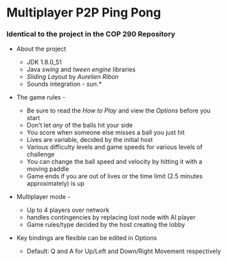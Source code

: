# Multiplayer P2P Ping Pong

### Identical to the project in the COP 290 Repository

* About the project
    * JDK 1.8.0_51
    * Java *swing* and *tween engine* libraries
    * *Sliding Layout* by *Aurelien Ribon*
    * Sounds integration - *sun.\**
* The game rules -
    * Be sure to read the *How to Play* and view the *Options* before you start
    * Don't let *any* of the balls hit your side
    * You score when someone else misses a ball you just hit
    * Lives are variable, decided by the initial host
    * Various difficulty levels and game speeds for various levels of challenge
    * You can change the ball speed and velocity by hitting it with a moving paddle
    * Game ends if you are out of lives or the time limit (2.5 minutes approximately) is up
* Multiplayer mode - 
    * Up to 4 players over network
    * handles contingencies by replacing lost node with AI player
    * Game rules/type decided by the host creating the lobby

* Key bindings are flexible can be edited in Options
    - Default: Q and A for Up/Left and Down/Right Movement respectively
